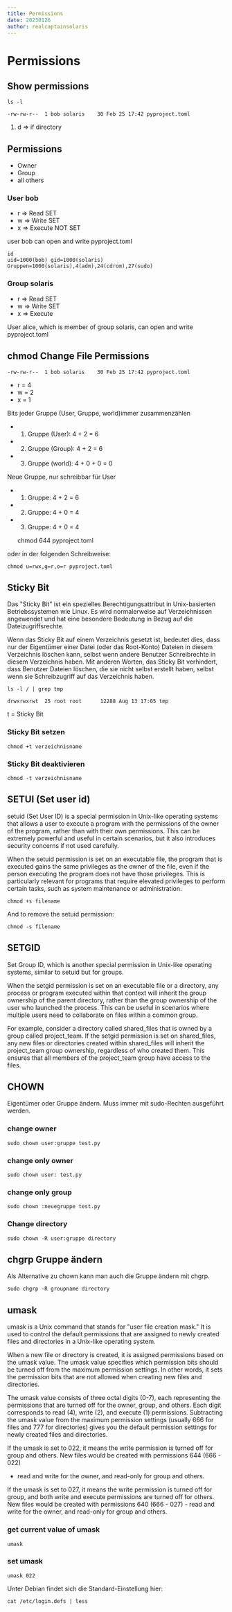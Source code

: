 ```yaml
---
title: Permissions
date: 20230126
author: realcaptainsolaris 
---
```


# Permissions 

## Show permissions

    ls -l

    -rw-rw-r--  1 bob solaris    30 Feb 25 17:42 pyproject.toml

1. d => if directory

## Permissions
- Owner
- Group
- all others

### User bob
- r => Read SET
- w => Write SET
- x => Execute NOT SET

user bob can open and write pyproject.toml

    id
    uid=1000(bob) gid=1000(solaris) Gruppen=1000(solaris),4(adm),24(cdrom),27(sudo)

### Group solaris 
- r => Read SET
- w => Write SET
- x => Execute

User alice, which is member of group solaris, can open and write pyproject.toml


## chmod Change File Permissions


    -rw-rw-r--  1 bob solaris    30 Feb 25 17:42 pyproject.toml

- r = 4
- w = 2
- x = 1

Bits jeder Gruppe (User, Gruppe, world)immer zusammenzählen

- 1. Gruppe (User): 4 + 2 = 6
- 2. Gruppe (Group): 4 + 2 = 6
- 3. Gruppe (world): 4 + 0 + 0 = 0

Neue Gruppe, nur schreibbar für User

- 1. Gruppe: 4 + 2 = 6
- 2. Gruppe: 4 + 0 = 4
- 3. Gruppe: 4 + 0 = 4

    chmod 644 pyproject.toml 

oder in der folgenden Schreibweise:

    chmod u=rwx,g=r,o=r pyproject.toml

## Sticky Bit

Das "Sticky Bit" ist ein spezielles Berechtigungsattribut in Unix-basierten
Betriebssystemen wie Linux. Es wird normalerweise auf Verzeichnissen angewendet
und hat eine besondere Bedeutung in Bezug auf die Dateizugriffsrechte.

Wenn das Sticky Bit auf einem Verzeichnis gesetzt ist, bedeutet dies, dass nur
der Eigentümer einer Datei (oder das Root-Konto) Dateien in diesem Verzeichnis
löschen kann, selbst wenn andere Benutzer Schreibrechte in diesem Verzeichnis
haben. Mit anderen Worten, das Sticky Bit verhindert, dass Benutzer Dateien
löschen, die sie nicht selbst erstellt haben, selbst wenn sie Schreibzugriff
auf das Verzeichnis haben.

    ls -l / | grep tmp

    drwxrwxrwt  25 root root      12288 Aug 13 17:05 tmp

t = Sticky Bit

### Sticky Bit setzen

    chmod +t verzeichnisname

### Sticky Bit deaktivieren

    chmod -t verzeichnisname

## SETUI (Set user id)
setuid (Set User ID) is a special permission in Unix-like operating systems
that allows a user to execute a program with the permissions of the owner of
the program, rather than with their own permissions. This can be extremely
powerful and useful in certain scenarios, but it also introduces security
concerns if not used carefully.

When the setuid permission is set on an executable file, the program that is executed gains the same privileges as the owner of the file, even if the person executing the program does not have those privileges. This is particularly relevant for programs that require elevated privileges to perform certain tasks, such as system maintenance or administration.

    chmod +s filename

And to remove the setuid permission:

    chmod -s filename

## SETGID

Set Group ID, which is another special permission in Unix-like operating
systems, similar to setuid but for groups.

When the setgid permission is set on an executable file or a directory, any
process or program executed within that context will inherit the group
ownership of the parent directory, rather than the group ownership of the user
who launched the process. This can be useful in scenarios where multiple users
need to collaborate on files within a common group.

For example, consider a directory called shared_files that is owned by a group called project_team. If the setgid permission is set on shared_files, any new files or directories created within shared_files will inherit the project_team group ownership, regardless of who created them. This ensures that all members of the project_team group have access to the files.


## CHOWN
Eigentümer oder Gruppe ändern. Muss immer mit sudo-Rechten ausgeführt werden.

### change owner

    sudo chown user:gruppe test.py

### change only owner

    sudo chown user: test.py

### change only group

    sudo chown :neuegruppe test.py

### Change directory

    sudo chown -R user:gruppe directory

## chgrp Gruppe ändern

Als Alternative zu chown kann man auch die Gruppe ändern mit chgrp.

    sudo chgrp -R groupname directory

## umask
umask is a Unix command that stands for "user file creation mask." It is used
to control the default permissions that are assigned to newly created files and
directories in a Unix-like operating system.

When a new file or directory is created, it is assigned permissions based on
the umask value. The umask value specifies which permission bits should be
turned off from the maximum permission settings. In other words, it sets the
permission bits that are not allowed when creating new files and directories.

The umask value consists of three octal digits (0-7), each representing the permissions that are turned off for the owner, group, and others. Each digit corresponds to read (4), write (2), and execute (1) permissions. Subtracting the umask value from the maximum permission settings (usually 666 for files and 777 for directories) gives you the default permission settings for newly created files and directories.

If the umask is set to 022, it means the write permission is turned off for
group and others. New files would be created with permissions 644 (666 - 022)
- read and write for the owner, and read-only for group and others.  

If the umask is set to 027, it means the write permission is turned off for group, and
both write and execute permissions are turned off for others. New files would
be created with permissions 640 (666 - 027) - read and write for the owner, and
read-only for group and others.

### get current value of umask

    umask 

### set umask

    umask 022

Unter Debian findet sich die Standard-Einstellung hier:

    cat /etc/login.defs | less

